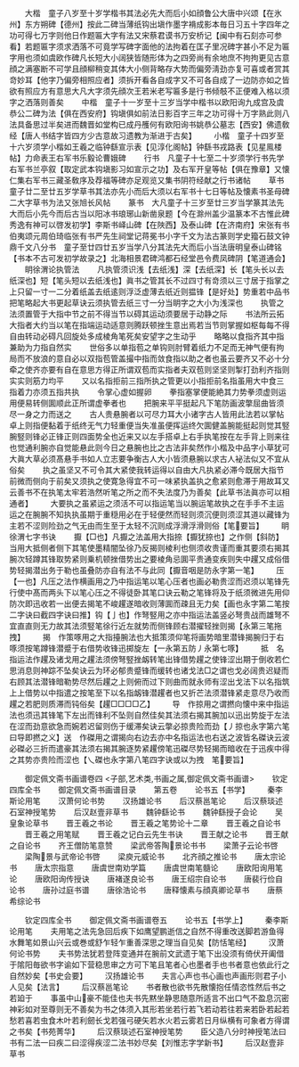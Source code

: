 <!-- { "loadSidebar": true } -->
　　大楷　童子八岁至十岁学楷书其法必先大而后小如顔鲁公大唐中兴颂【在氷州】东方朔碑【德州】按此二碑当薄纸钩出塡作墨字褙成影本毎日习五十字四年之功可得七万字则他日作题匾大字有法又宋蔡君谟书万安桥记【闽中有石刻亦可参看】若题匾字须求洒落不可竟学写碑字面他的法拘着在匡子里况碑字甚小不足为匾字用也须如虞欧作碑凡长短大小阔狭皆随形体为之四旁尚有余地庶不拘拘更见古意顔之满塞断不可学且顔柳稍变其体大小侧背略存大势而偏旁淸劲亦复可喜或者赏其竒妙耳【他字乃偏旁相照应者】须拆开看各自成字又不可各自成了一边防亦如之皆欲有照应方有意思大凡大字须先顔次王若米老写匾多是行书倾攲不正便难入格以须字之洒落则善矣
　　中楷　童子十一岁至十三岁当学中楷书以欧阳询九成宫及虞恭公二碑为法【俱在西安府】钩塡俱如前法日影百字三年之功可得十万字熟此则八法具备思过半矣进而魏晋如堂构已成丹雘何有欧阳询书姚恭公墓志【西安】佛遗敎经【唐人书结字皆四方少古意故习遗教为渐进于古矣】
　　小楷　童子十四岁至十六岁须学小楷如王羲之临钟繇宣示表【见淳化阁帖】钟繇书戎路表【见星鳯楼帖】力命表王右军书乐毅论曹娥碑
　　行书　凡童子十七至二十岁须学行书先学右军书兰亭叙【取定武本钩塡影习如宣示之功】及右军开皇等帖【俱在豫章】又懐仁集右军书三藏圣敎序及荐福等碑亦足观览又集书阴符经献之行书诸帖
　　草书　童子廿二至廿五岁学草书其法亦先小而后大须以右军书十七日等帖及懐素书圣母碑二大字草书为法又张旭长风帖
　　篆书　大凡童子十三岁至廿三岁当学篆其法先大而后小先今而后古当以阳冰书琅琊山新凿泉题【今在滁州盖少温篆本不古惟此碑秀逸有神可以啓发初学】李斯书峄山碑【在陜西】及泰山碑【在济南府】宋张有书伯夷颂元周伯琦临张有书严先生祠堂记蒋冕书小字千文为法古篆则学史籀石鼓文钟鼎千文八分书　童子至廿四廿五岁当学八分其法先大而后小当法唐明皇泰山碑铭【书本不古可发初学故录之】北海相景君碑鸿都石经堂邑令费凤碑阴【笔道通会】
　　眀徐渭论执管法
　　凡执管须识浅【去纸浅】深【去纸深】长【笔头长以去纸深也】短【笔头短以去纸浅也】眞书之管其长不过四寸有竒须以三寸居于指掌之上只留一寸一二分着纸盖去纸逺则浮泛虚薄去纸近则揾锋【是好处】势重若中品书把笔略起大书更起草诀云须执管去纸三寸一分当眀字之大小为浅深也
　　执管之法须置管于大指中节之前不得当节以碍其运动须要居于动静之际
　　书法所云拓大指者大约当以笔在指端运动适意则腾跃顿挫生意出焉若当节则掌握如枢每每不得自由转动必碍凡回旋处多成棱角笔死矣安望字之生动乎
　　略略以食指齐其中指兼助为力指自然实
　　世俗多以单指苞之单钩则肘臂着纸力不足而无神气便有拘局而不放浪的意自必以双指苞管盖撮中指而敛食指以助之者也虽云要齐又不必十分牵之使齐亦要有自在意思方得正所谓双苞而实指者夫双苞则坚坚则掣打劲利齐指则实实则筋力均平
　　又以名指拒前三指所执之管更以小指拒前名指虽用大中食三指着力亦须五指共执
　　令掌心虚如握卵
　　拳指塞掌便能絶其力势拳须虚则运用便易转侧圎顺此正所谓虚拳者也
　　把腕来平平挺起凡下笔防画波撆屈曲皆须尽一身之力而送之
　　古人贵悬腕者以可尽力耳大小诸字古人皆用此法若以掌帖卓上则指便黏着于纸终无气力轻重便当失准虽便挥运终欠圎健盖腕能挺起则觉其竪腕竪则锋必正锋正则四面势全也近来又以左手搭卓上右手执笔按在左手背上则来往也觉通利腕亦自觉能悬此则今日之悬腕也比之古法非矣然作小楷及中品字小草犹可大眞大草必须髙悬手书如人立志要争衡古人大小皆须悬腕以求古人袐法似又不宜从俗矣
　　执之虽坚又不可令其大紧使我转运得以自由大凡执紧必滞今既居大指节前微而侧向于前矣又须执之使寛急得宜不可一味紧执盖执之愈紧则愈滞于用故耳又云善书不在执笔太牢若浩然听笔之所之而不失法度乃为善矣【此草书法眞亦可以相通者】
　　大要执之虽紧运之须活不可以指运笔当以腕运笔故执之在手手不主运运之在腕腕不知执执虽期于重穏用必在于轻便然而轻则须沉便则须涩其道以藏锋为主若不涩则险劲之气无由而生至于太轻不沉则成浮滑浮滑则俗【笔要旨】
　　眀徐渭七字书诀
　　擫【□也】凡擫之法盖用大指捺【擫犹捺也】之作侧【斜防】当用大抵侧者侧下其笔使墨精闇坠徐乃反揭则棱利也侧须收贵谨而重其要须右揭其腕次轻蹲其锋取势紧则乗机顿挫借势出之要棱角忌圎平贵通变疾则失中趯又成俗借势轻揭潜出务于勒也虽叠防亦自有法不与此同【擫音咽是防永字第一笔】
　　压【一也】凡压之法作横画用之乃中指运笔以笔心压者也画必勒贵涩而迟须以笔锋先行使中髙而两头下以笔心压之不得徒卧其笔口诀云勒之笔锋将及于纸须微进先用仰防次即迅收若一出便去揭笔不峻趯遂暗收则薄圎而疎且无力矣【画也永字第二笔按二字诀曰截四字诀曰推】钩【亅也】作弩竪用之亦中指运法盖竖必弩贵战而雄弩不宜直直则无力故其法须竪笔徐行近左就势而侧锋顾右潜擢轻挫则揭【永第三笔拖拽】
　　揭　作策啄用之大指擡腕法也大抵策须仰笔将画势暗里潜锋揭腕归于右啄须按笔蹲锋潜蹙于右借势收锋迅掷旋左【一永第五防丿永第七啄】
　　抵　名指运法作趯及诸戈用之趯法须傍弩竪挫衂转笔出锋借势趯之使锋涩出期于倒收若伫思消息则神踪不坠矣诀云为环必郁贵蹙锋而缓转也诸戈法□之谓也戈必阔贵迟疑而右顾其法潜锋暗勒势尽然后趯之上则俯而过下则曲而就永师有涩出戈法下以名指筑上上借势以中指遣之按笔至下以名指衂锋潜趯者也又折芒法须潜锋紧走意尽乃收而趯之若肥则质滞而钝俗矣【趯□□□□乙】
　　导　作掠用之谓撚向懐中来中指运法也须迅其锋笔下左出而锋利不坠则自然佳矣其法须右揭其腕加以迅出势旋于左法在涩而劲意欲急而婉若迟留则伤于缓滞矣诀云撆必掠贵险而劲【丿掠也永字第六笔曰导即撚之义】送　作磔用之谓揭向右边去亦中名指运法也右送之波皆名磔诀云波必磔必三折而遣豪其法须右揭其腕逐势紧趯傍笔迅磔尽势轻揭而暗收在于迅疾中得之其势亦贵险而涩也【乀磔也永字第八笔四字诀或以为拽　笔要旨】






　　御定佩文斋书画谱卷四
<子部,艺术类,书画之属,御定佩文斋书画谱>
　　钦定四库全书
　　御定佩文斋书画谱目录
　　第五卷
　　论书五【书学】
　　秦李斯论用笔
　　汉萧何论书势
　　汉扬雄论书
　　后汉蔡邕笔论
　　后汉蔡琰述石室神授笔势
　　后汉赵壹非草书
　　魏钟繇论书
　　魏钟繇授子会论
　　吴皇象论草书
　　晋王羲之书论
　　晋王羲之笔势论十二章
　　晋王羲之自论书
　　晋王羲之用笔赋
　　晋王羲之记白云先生书诀
　　晋王献之论书
　　晋王献之自论书
　　齐王僧防笔意赞
　　梁武帝答陶景论书书
　　梁萧子云论书啓
　　梁陶景与武帝论书啓
　　梁庾元威论书
　　北齐顔之推论书
　　唐太宗论书
　　唐太宗指意
　　唐虞世南劝学篇
　　唐虞世南笔髓论
　　唐欧阳询用笔论
　　唐欧阳询传授诀
　　唐褚遂良论书
　　唐王绍宗自论书
　　唐裴行俭自论书
　　唐孙过庭书谱
　　唐徐浩论书
　　唐释懐素与顔真卿论草书
　　唐蔡希综论书









　　钦定四库全书
　　御定佩文斋书画谱卷五
　　论书五【书学上】
　　秦李斯论用笔
　　夫用笔之法先急回后疾下如鹰望鹏逝信之自然不得重改送脚若游鱼得水舞笔如景山兴云或巻或舒乍轻乍重善深思之理当自见矣【防恬笔经】
　　汉萧何论书势
　　夫书势法犹若登阵变通并在腕前文武遗于笔下出没须有倚伏开阖借于隂阳毎欲书字谕如下营稳思审之方可下笔且笔者心也墨者手也书者意也依此行之自然妙矣【书史会要】
　　汉扬雄论书
　　夫言心声也书心画也声画形则君子小人见矣【法言】
　　后汉蔡邕笔论
　　书者散也欲书先散懐抱任情恣性然后书之若廹于
　　事虽中山豪不能佳也夫书先黙坐静思随意所适言不出口气不盈息沉密神彩如对至尊则无不善矣为书之体须入其形若坐若行若飞若动若往若来若卧若起若愁若喜若虫食木叶若利劒长戈若强弓硬矢若水火若云雾若日月纵横有可象者方得谓之书矣【书苑菁华】
　　后汉蔡琰述石室神授笔势
　　臣父造八分时神授笔法曰书有二法一曰疾二曰涩得疾涩二法书妙尽矣【刘惟志字学新书】
　　后汉赵壹非草书
